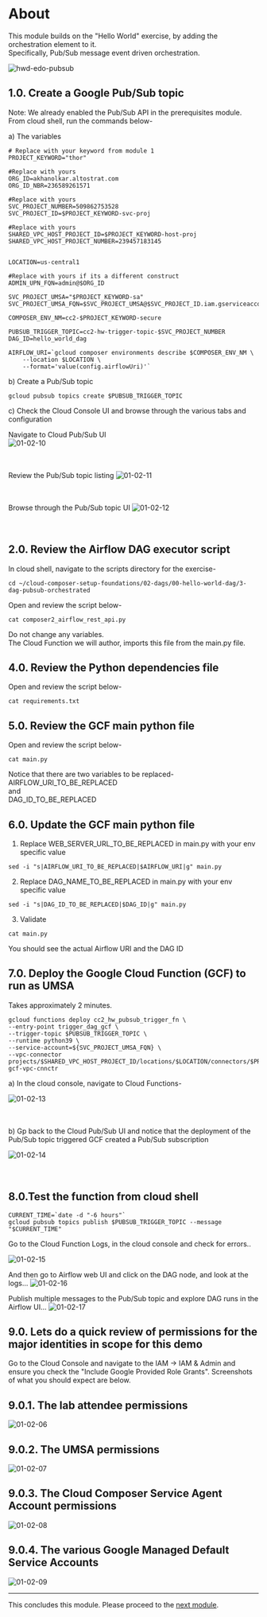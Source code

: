 # About

This module builds on the "Hello World" exercise, by adding the orchestration element to it.<br>
Specifically, Pub/Sub message event driven orchestration.<br>

![hwd-edo-pubsub](../00-images/hwd-edo-pubsub.png)


## 1.0. Create a Google Pub/Sub topic

Note: We already enabled the Pub/Sub API in the prerequisites module. <br>
From cloud shell, run the commands below-

a) The variables
```
# Replace with your keyword from module 1
PROJECT_KEYWORD="thor"  

#Replace with yours
ORG_ID=akhanolkar.altostrat.com                             
ORG_ID_NBR=236589261571                                      

#Replace with yours
SVC_PROJECT_NUMBER=509862753528                              
SVC_PROJECT_ID=$PROJECT_KEYWORD-svc-proj                     

#Replace with yours
SHARED_VPC_HOST_PROJECT_ID=$PROJECT_KEYWORD-host-proj        
SHARED_VPC_HOST_PROJECT_NUMBER=239457183145                 


LOCATION=us-central1

#Replace with yours if its a different construct
ADMIN_UPN_FQN=admin@$ORG_ID 

SVC_PROJECT_UMSA="$PROJECT_KEYWORD-sa"
SVC_PROJECT_UMSA_FQN=$SVC_PROJECT_UMSA@$SVC_PROJECT_ID.iam.gserviceaccount.com

COMPOSER_ENV_NM=cc2-$PROJECT_KEYWORD-secure

PUBSUB_TRIGGER_TOPIC=cc2-hw-trigger-topic-$SVC_PROJECT_NUMBER
DAG_ID=hello_world_dag

AIRFLOW_URI=`gcloud composer environments describe $COMPOSER_ENV_NM \
    --location $LOCATION \
    --format='value(config.airflowUri)'`
```

b) Create a Pub/Sub topic
```
gcloud pubsub topics create $PUBSUB_TRIGGER_TOPIC
```

c) Check the Cloud Console UI and browse through the various tabs and configuration<br>

Navigate to Cloud Pub/Sub UI<br>
![01-02-10](../00-images/01-02-10.png)
<br><br><br>

Review the Pub/Sub topic listing
![01-02-11](../00-images/01-02-11.png)
<br><br><br>

Browse through the Pub/Sub topic UI
![01-02-12](../00-images/01-02-12.png)
<br><br><br>

## 2.0. Review the Airflow DAG executor script

In cloud shell, navigate to the scripts directory for the exercise-
```
cd ~/cloud-composer-setup-foundations/02-dags/00-hello-world-dag/3-dag-pubsub-orchestrated
```

Open and review the script below-
```
cat composer2_airflow_rest_api.py
```

Do not change any variables.<br>
The Cloud Function we will author, imports this file from the main.py file.

## 4.0. Review the Python dependencies file

Open and review the script below-
```
cat requirements.txt
```

## 5.0. Review the GCF main python file

Open and review the script below-
```
cat main.py
```

Notice that there are two variables to be replaced-<br>
AIRFLOW_URI_TO_BE_REPLACED<br>
and<br>
DAG_ID_TO_BE_REPLACED<br>

## 6.0. Update the GCF main python file

1. Replace WEB_SERVER_URL_TO_BE_REPLACED in main.py with your env specific value

```
sed -i "s|AIRFLOW_URI_TO_BE_REPLACED|$AIRFLOW_URI|g" main.py
```

2. Replace DAG_NAME_TO_BE_REPLACED in main.py with your env specific value
```
sed -i "s|DAG_ID_TO_BE_REPLACED|$DAG_ID|g" main.py
```

3. Validate
```
cat main.py
```

You should see the actual Airflow URI and the DAG ID

## 7.0. Deploy the Google Cloud Function (GCF) to run as UMSA

Takes approximately 2 minutes.

```
gcloud functions deploy cc2_hw_pubsub_trigger_fn \
--entry-point trigger_dag_gcf \
--trigger-topic $PUBSUB_TRIGGER_TOPIC \
--runtime python39 \
--service-account=${SVC_PROJECT_UMSA_FQN} \
--vpc-connector projects/$SHARED_VPC_HOST_PROJECT_ID/locations/$LOCATION/connectors/$PROJECT_KEYWORD-gcf-vpc-cnnctr 

```

a) In the cloud console, navigate to Cloud Functions-

![01-02-13](../00-images/01-02-13.png)
<br><br><br>

b) Gp back to the Cloud Pub/Sub UI and notice that the deployment of the Pub/Sub topic triggered GCF created a Pub/Sub subscription

![01-02-14](../00-images/01-02-14.png)
<br><br><br>



## 8.0.Test the function from cloud shell

```
CURRENT_TIME=`date -d "-6 hours"`
gcloud pubsub topics publish $PUBSUB_TRIGGER_TOPIC --message "$CURRENT_TIME"
```

Go to the Cloud Function Logs, in the cloud console and check for errors..

![01-02-15](../00-images/01-02-15.png)
<br>

And then go to Airflow web UI and click on the DAG node, and look at the logs...
![01-02-16](../00-images/01-02-16.png)
<br>

Publish multiple messages to the Pub/Sub topic and explore DAG runs in the Airflow UI...
![01-02-17](../00-images/01-02-17.png)
<br>

## 9.0. Lets do a quick review of permissions for the major identities in scope for this demo

Go to the Cloud Console and navigate to the IAM -> IAM & Admin and ensure you check the "Include Google Provided Role Grants". Screenshots of what you should expect are below. 

## 9.0.1. The lab attendee permissions
![01-02-06](../00-images/01-02-06.png)
<br>

## 9.0.2. The UMSA permissions
![01-02-07](../00-images/01-02-07.png)
<br>

## 9.0.3. The Cloud Composer Service Agent Account permissions
![01-02-08](../00-images/01-02-08.png)
<br>

## 9.0.4. The various Google Managed Default Service Accounts
![01-02-09](../00-images/01-02-09.png)
<br>


<hr>

This concludes this module. Please proceed to the [next module](02f-secure-cc2-iteration1-MVDD.md).

